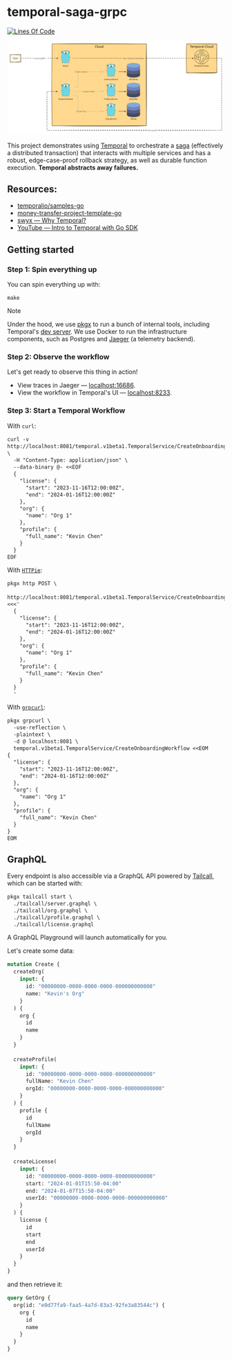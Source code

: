 # temporal-saga-grpc

[![Lines Of Code](https://aschey.tech/tokei/github/kevinmichaelchen/temporal-saga-grpc?category=code&style=for-the-badge)](https://github.com/kevinmichaelchen/temporal-saga-grpc)

<p align="center">

![./docs/diagrams/architecture.svg](./docs/diagrams/architecture.svg)

</p>

This project demonstrates using
<a target="_blank" href="https://temporal.io/">Temporal</a> to orchestrate a
<a target="_blank" href="https://microservices.io/patterns/data/saga.html">saga</a>
(effectively a distributed transaction) that interacts with multiple services
and has a robust, edge-case-proof rollback strategy, as well as durable function
execution. **Temporal abstracts away failures.**

## Resources:

- <a target="_blank" href="https://github.com/temporalio/samples-go/blob/main/saga/workflow.go">temporalio/samples-go</a>
- <a target="_blank" href="https://github.com/temporalio/money-transfer-project-template-go/blob/main/workflow.go">money-transfer-project-template-go</a>
- <a target="_blank" href="https://www.swyx.io/why-temporal/">swyx — Why
  Temporal?</a>
- <a target="_blank" href="https://youtu.be/-KWutSkFda8">YouTube — Intro to
  Temporal with Go SDK</a>

## Getting started

### Step 1: Spin everything up

You can spin everything up with:

```shell
make
```

> [!NOTE]
>
> Under the hood, we use [pkgx][pkgx] to run a bunch of internal tools,
> including Temporal's [dev server][temporal-cli]. We use Docker to run the
> infrastructure components, such as Postgres and [Jaeger][jaeger] (a telemetry
> backend).

[temporal-cli]: https://github.com/temporalio/cli
[pkgx]: https://pkgx.sh/
[jaeger]: https://www.jaegertracing.io

### Step 2: Observe the workflow

Let's get ready to observe this thing in action!

- View traces in Jaeger — [localhost:16686][jaeger-ui].
- View the workflow in Temporal's UI — [localhost:8233][temporal-ui].

[temporal-ui]: http://localhost:8233
[jaeger-ui]: http://localhost:16686

### Step 3: Start a Temporal Workflow

With `curl`:

```shell
curl -v http://localhost:8081/temporal.v1beta1.TemporalService/CreateOnboardingWorkflow \
  -H "Content-Type: application/json" \
  --data-binary @- <<EOF
  {
    "license": {
      "start": "2023-11-16T12:00:00Z",
      "end": "2024-01-16T12:00:00Z"
    },
    "org": {
      "name": "Org 1"
    },
    "profile": {
      "full_name": "Kevin Chen"
    }
  }
EOF
```

With [`HTTPie`](https://httpie.io/):

```shell
pkgx http POST \
  http://localhost:8081/temporal.v1beta1.TemporalService/CreateOnboardingWorkflow <<<'
  {
    "license": {
      "start": "2023-11-16T12:00:00Z",
      "end": "2024-01-16T12:00:00Z"
    },
    "org": {
      "name": "Org 1"
    },
    "profile": {
      "full_name": "Kevin Chen"
    }
  }
  '
```

With [`grpcurl`](https://github.com/fullstorydev/grpcurl):

```shell
pkgx grpcurl \
  -use-reflection \
  -plaintext \
  -d @ localhost:8081 \
  temporal.v1beta1.TemporalService/CreateOnboardingWorkflow <<EOM
{
  "license": {
    "start": "2023-11-16T12:00:00Z",
    "end": "2024-01-16T12:00:00Z"
  },
  "org": {
    "name": "Org 1"
  },
  "profile": {
    "full_name": "Kevin Chen"
  }
}
EOM
```

## GraphQL

Every endpoint is also accessible via a GraphQL API powered by
[Tailcall][tailcall], which can be started with:

[tailcall]: https://tailcall.run/

```shell
pkgx tailcall start \
  ./tailcall/server.graphql \
  ./tailcall/org.graphql \
  ./tailcall/profile.graphql \
  ./tailcall/license.graphql
```

A GraphQL Playground will launch automatically for you.

Let's create some data:

```graphql
mutation Create {
  createOrg(
    input: {
      id: "00000000-0000-0000-0000-000000000000"
      name: "Kevin's Org"
    }
  ) {
    org {
      id
      name
    }
  }

  createProfile(
    input: {
      id: "00000000-0000-0000-0000-000000000000"
      fullName: "Kevin Chen"
      orgId: "00000000-0000-0000-0000-000000000000"
    }
  ) {
    profile {
      id
      fullName
      orgId
    }
  }

  createLicense(
    input: {
      id: "00000000-0000-0000-0000-000000000000"
      start: "2024-01-01T15:50-04:00"
      end: "2024-01-07T15:50-04:00"
      userId: "00000000-0000-0000-0000-000000000000"
    }
  ) {
    license {
      id
      start
      end
      userId
    }
  }
}
```

and then retrieve it:

```graphql
query GetOrg {
  org(id: "e0d77fa9-faa5-4a7d-83a3-92fe3a83544c") {
    org {
      id
      name
    }
  }
}
```
